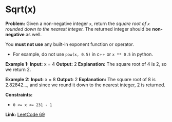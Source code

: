 # Sqrt(x)

**Problem:**
Given a non-negative integer `x`, return the *square root of `x` rounded down to the nearest integer.* The returned integer should be **non-negative** as well.

You **must not use** any built-in exponent function or operator.

- For example, do not use `pow(x, 0.5)` in c++ or `x ** 0.5` in python.

**Example 1:**
**Input:** x = 4
**Output:** 2
**Explanation:** The square root of 4 is 2, so we return 2.

**Example 2:**
**Input:** x = 8
**Output:** 2
**Explanation:** The square root of 8 is 2.82842..., and since we round it down to the nearest integer, 2 is returned.

**Constraints:**
- `0 <= x <= 231 - 1`

**Link:** [LeetCode 69](https://leetcode.com/problems/sqrtx/)
